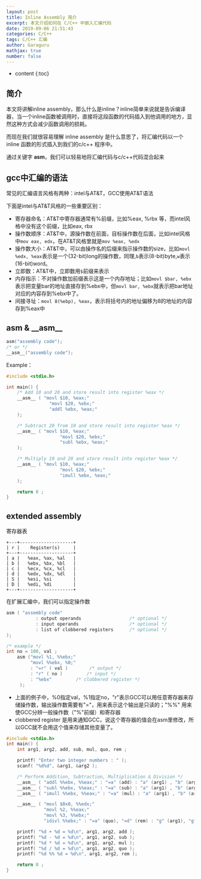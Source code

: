 ```yaml
---
layout: post
title: Inline Assembly 简介
excerpt: 本文介绍如何在 C/C++ 中嵌入汇编代码
date: 2019-09-06 21:51:43
categories: C/C++
tags: C/C++ 汇编
author: Garaguru
mathjax: true
number: false
---
```


* content
{:toc}

## 简介

本文将讲解inline assembly，那么什么是inline？inline简单来说就是告诉编译器，当一个inline函数被调用时，直接将这段函数的代码插入到他调用的地方，显然这种方式会减少函数调用的损耗。

而现在我们就很容易理解 inline assembly 是什么意思了，将汇编代码以一个 inline 函数的形式插入到我们的c/c++ 程序中。

通过关键字 **asm**，我们可以轻易地将汇编代码与c/c++代码混合起来

## gcc中汇编的语法

常见的汇编语言风格有两种：intel与AT&T，GCC使用AT&T语法

下面是intel与AT&T风格的一些重要区别：
- 寄存器命名：AT&T中寄存器通常有%前缀，比如%eax, %rbx 等，而intel风格中没有这个前缀，比如eax, rbx
- 操作数顺序：AT&T中，源操作数在前面，目标操作数在后面，比如intel风格中``mov eax, edx``，在AT&T风格里就是``mov %eax, %edx``
- 操作数大小：AT&T中，可以由操作名的后缀来指示操作数的size，比如``movl %edx, %eax``表示是一个(32-bit)long的操作数，同理,`b`表示(8-bit)byte,``w``表示(16-bit)word。
- 立即数：AT&T中，立即数用``$``前缀来表示
- 内存指示：不对操作数加前缀表示这是一个内存地址；比如``movl $bar, %ebx``表示把变量bar的地址直接存到%ebx中，但``movl bar, %ebx``就表示把bar地址对应的内容存到%ebx中了。
- 间接寻址：``movl 8(%ebp), %eax``，表示将括号内的地址偏移为8的地址的内容存到%eax中

## asm & \_\_asm__
```c
asm("assembly code");
/* or */
__asm__("assembly code");
```

Example：
```c
#include <stdio.h>

int main() {
    /* Add 10 and 20 and store result into register %eax */
    __asm__ ( "movl $10, %eax;"
                "movl $20, %ebx;"
                "addl %ebx, %eax;"
    );

    /* Subtract 20 from 10 and store result into register %eax */
    __asm__ ( "movl $10, %eax;"
                    "movl $20, %ebx;"
                    "subl %ebx, %eax;"
    );

    /* Multiply 10 and 20 and store result into register %eax */
    __asm__ ( "movl $10, %eax;"
                    "movl $20, %ebx;"
                    "imull %ebx, %eax;"
    );

    return 0 ;
}
```
## extended assembly
寄存器表
```
+---+--------------------+
| r |    Register(s)     |
+---+--------------------+
| a |   %eax, %ax, %al   |
| b |   %ebx, %bx, %bl   |
| c |   %ecx, %cx, %cl   |
| d |   %edx, %dx, %dl   |
| S |   %esi, %si        |
| D |   %edi, %di        |
+---+--------------------+
```
在扩展汇编中，我们可以指定操作数
```c
asm ( "assembly code"
           : output operands                  /* optional */
           : input operands                   /* optional */
           : list of clobbered registers      /* optional */
);

/* example */
int no = 100, val ;
    asm ("movl %1, %%ebx;"
         "movl %%ebx, %0;"
         : "=r" ( val )        /* output */
         : "r" ( no )         /* input */
         : "%ebx"         /* clobbered register */
     );
```
- 上面的例子中，%0指定val，%1指定no，"r"表示GCC可以用任意寄存器来存储操作数，输出操作数需要有"="，用来表示这个输出是只读的；"%%" 用来使GCC分辨一般操作数（"%"前缀）和寄存器
- clobbered register 是用来通知GCC，说这个寄存器的值会在asm里修改，所以GCC就不会用这个值来存储其他变量了。

```c
#include <stdio.h>
int main() {
    int arg1, arg2, add, sub, mul, quo, rem ;

    printf( "Enter two integer numbers : " );
    scanf( "%d%d", &arg1, &arg2 );

    /* Perform Addition, Subtraction, Multiplication & Division */
    __asm__ ( "addl %%ebx, %%eax;" : "=a" (add) : "a" (arg1) , "b" (arg2) );
    __asm__ ( "subl %%ebx, %%eax;" : "=a" (sub) : "a" (arg1) , "b" (arg2) );
    __asm__ ( "imull %%ebx, %%eax;" : "=a" (mul) : "a" (arg1) , "b" (arg2) );

    __asm__ ( "movl $0x0, %%edx;"
              "movl %2, %%eax;"
              "movl %3, %%ebx;"
              "idivl %%ebx;" : "=a" (quo), "=d" (rem) : "g" (arg1), "g" (arg2) );

    printf( "%d + %d = %d\n", arg1, arg2, add );
    printf( "%d - %d = %d\n", arg1, arg2, sub );
    printf( "%d * %d = %d\n", arg1, arg2, mul );
    printf( "%d / %d = %d\n", arg1, arg2, quo );
    printf( "%d %% %d = %d\n", arg1, arg2, rem );

    return 0 ;
}
```